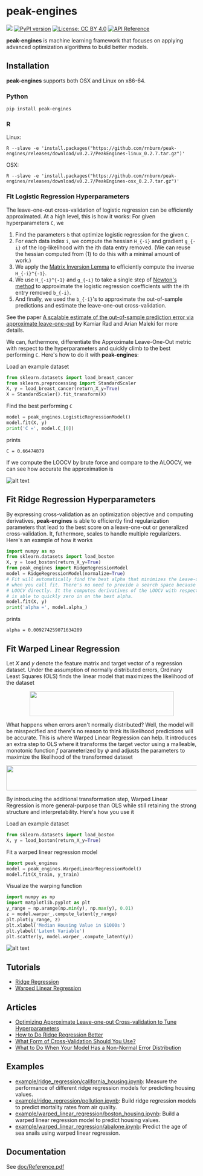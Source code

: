 # peak-engines 
![](https://github.com/rnburn/peak-engines/workflows/CI/badge.svg) [![PyPI version](https://img.shields.io/pypi/v/peak-engines.svg)](https://badge.fury.io/py/peak-engines) [![License: CC BY 4.0](https://img.shields.io/badge/License-CC%20BY%204.0-lightgrey.svg)](https://creativecommons.org/licenses/by/4.0/) [![API Reference](http://img.shields.io/badge/api-reference-blue.svg)](https://github.com/rnburn/peak-engines/blob/master/doc/Reference.pdf)

**peak-engines** is machine learning framework that focuses on applying advanced optimization algorithms
to build better models.

## Installation

**peak-engines** supports both OSX and Linux on x86-64.

### Python

```
pip install peak-engines
```

### R

Linux:
```
R --slave -e 'install.packages("https://github.com/rnburn/peak-engines/releases/download/v0.2.7/PeakEngines-linux_0.2.7.tar.gz")'
```

OSX:
```
R --slave -e 'install.packages("https://github.com/rnburn/peak-engines/releases/download/v0.2.7/PeakEngines-osx_0.2.7.tar.gz")'
```

### Fit Logistic Regression Hyperparameters
The leave-one-out cross-validation of logistic regression can be efficiently approximated. At a 
high level, this is how it works: For given hyperparameters `C`, we
1. Find the parameters `b` that optimize logistic regression for the given `C`.
2. For each data index `i`, we compute the hessian `H_{-i}` and gradient `g_{-i}` of the 
log-likelihood with the ith data entry removed. (We can reuse the hessian computed from (1) to do this
with a minimal amount of work.)
3. We apply the [Matrix Inversion Lemma](https://en.wikipedia.org/wiki/Woodbury_matrix_identity) to
efficiently compute the inverse `H_{-i}^{-1}`.
4. We use `H_{-i}^{-1}` and `g_{-i}` to take a single step of [Newton's method](https://en.wikipedia.org/wiki/Newton%27s_method_in_optimization) to approximate the logistic regression coefficients with the ith entry removed `b_{-i}`.
5. And finally, we used the `b_{-i}`'s to approximate the out-of-sample predictions and estimate the leave-one-out cross-validation.

See the paper 
[A scalable estimate of the out-of-sample prediction error via approximate leave-one-out](https://arxiv.org/abs/1801.10243) 
by Kamiar Rad and Arian Maleki for more details.

We can, furthermore, differentiate the Approximate Leave-One-Out metric with respect to the hyperparameters and quickly climb to the best performing `C`. Here's how to do it with **peak-engines**:

Load an example dataset
```python
from sklearn.datasets import load_breast_cancer
from sklearn.preprocessing import StandardScaler
X, y = load_breast_cancer(return_X_y=True)
X = StandardScaler().fit_transform(X)
```
Find the best performing `C`
```python
model = peak_engines.LogisticRegressionModel()
model.fit(X, y)
print('C =', model.C_[0])
```
prints
```
C = 0.66474879
```
If we compute the LOOCV by brute force and compare to the ALOOCV, we can see how accurate the approximation is

![alt text](https://raw.githubusercontent.com/rnburn/peak-engines/master/images/logistic-regression-aloocv.png "Aloocv")

## Fit Ridge Regression Hyperparameters
By expressing cross-validation as an optimization objective and computing derivatives, 
**peak-engines** is able to efficiently find regularization parameters that lead to the best
score on a leave-one-out or generalized cross-validation. It, futhermore, scales to handle 
multiple regularizers. Here's an example of how it works
```python
import numpy as np
from sklearn.datasets import load_boston
X, y = load_boston(return_X_y=True)
from peak_engines import RidgeRegressionModel
model = RidgeRegressionModel(normalize=True)
# Fit will automatically find the best alpha that minimizes the Leave-one-out Cross-validation.
# when you call fit. There's no need to provide a search space because peak_engines optimizes the
# LOOCV directly. It the computes derivatives of the LOOCV with respect to the hyperparameters and
# is able to quickly zero in on the best alpha.
model.fit(X, y)
print('alpha =', model.alpha_)
```
prints
```
alpha = 0.009274259071634289
```

## Fit Warped Linear Regression
Let *X* and *y* denote the feature matrix and target vector of a regression dataset. Under the
assumption of normally distributed errors, Ordinary Least Squares (OLS) finds the linear model
that maximizes the likelihood of the dataset

<p align="center">
  <img src="https://raw.githubusercontent.com/rnburn/peak-engines/master/images/ols-likelihood.png" height="66" width="381">
</p>

What happens when errors aren't normally distributed? Well, the model will be misspecified and 
there's no reason to think its likelihood predictions will be accurate. This is where 
Warped Linear Regression can help. It introduces an extra step to OLS where it transforms the 
target vector using a malleable, monotonic function *f* parameterized by *ψ* and adjusts the parameters to
maximize the likelihood of the transformed dataset

<p align="center">
  <img src="https://raw.githubusercontent.com/rnburn/peak-engines/master/images/ols-likelihood-transformed.png" height="66" width="542">
</p>

By introducing the additional transformation step, Warped Linear Regression is more general-purpose
than OLS while still retaining the strong structure and interpretability.  Here's how you use it

Load an example dataset
```python
from sklearn.datasets import load_boston
X, y = load_boston(return_X_y=True)
```

Fit a warped linear regression model
```python
import peak_engines
model = peak_engines.WarpedLinearRegressionModel()
model.fit(X_train, y_train)
```
Visualize the warping function
```python
import numpy as np
import matplotlib.pyplot as plt
y_range = np.arange(np.min(y), np.max(y), 0.01)
z = model.warper_.compute_latent(y_range)
plt.plot(y_range, z)
plt.xlabel('Median Housing Value in $1000s')
plt.ylabel('Latent Variable')
plt.scatter(y, model.warper_.compute_latent(y))
```
![alt text](https://raw.githubusercontent.com/rnburn/peak-engines/master/images/getting_started_warp.png "Warping Function")

## Tutorials

* [Ridge Regression](https://github.com/rnburn/peak-engines/blob/master/tutorial/Ridge-Regression-Tutorial.md)
* [Warped Linear Regression](https://towardsdatascience.com/how-to-build-a-warped-linear-regression-model-3e778e30a201)

## Articles

* [Optimizing Approximate Leave-one-out Cross-validation to Tune Hyperparameters](https://arxiv.org/abs/2011.10218)
* [How to Do Ridge Regression Better](https://towardsdatascience.com/how-to-do-ridge-regression-better-34ecb6ee3b12)
* [What Form of Cross-Validation Should You Use?](https://medium.com/p/what-form-of-cross-validation-should-you-use-76aaecc45c75?source=email-f55ad0a8217--writer.postDistributed&sk=a63ac2a04e49a12e7aa4c12a75b18502)
* [What to Do When Your Model Has a Non-Normal Error Distribution](https://medium.com/p/what-to-do-when-your-model-has-a-non-normal-error-distribution-f7c3862e475f?source=email-f55ad0a8217--writer.postDistributed&sk=f3d494b5f5a8b593f404e7af19a2fb37)

## Examples

* [example/ridge_regression/california_housing.ipynb](https://github.com/rnburn/peak-engines/blob/master/example/ridge_regression/california_housing.ipynb):
  Measure the performance of different ridge regression models for predicting housing values.
* [example/ridge_regression/pollution.ipynb](https://github.com/rnburn/peak-engines/blob/master/example/ridge_regression/pollution.ipynb):
  Build ridge regression models to predict mortality rates from air quality.
* [example/warped_linear_regression/boston_housing.ipynb](https://github.com/rnburn/peak-engines/blob/master/example/warped_linear_regression/boston_housing.ipynb):
  Build a warped linear regression model to predict housing values.
* [example/warped_linear_regression/abalone.ipynb](https://github.com/rnburn/peak-engines/blob/master/example/abalone.ipynb): 
  Predict the age of sea snails using warped linear regression.

## Documentation
See [doc/Reference.pdf](https://github.com/rnburn/peak-engines/blob/master/doc/Reference.pdf)
